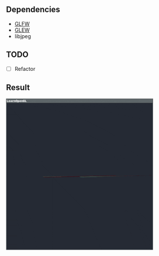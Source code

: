 Dependencies
------------

- [GLFW](https://www.glfw.org/)
- [GLEW](https://glew.sourceforge.net/)
- libjpeg

TODO
----

- [ ] Refactor

Result
------

![](https://raw.githubusercontent.com/xeightfour/cheng/main/assets/sample.gif)
